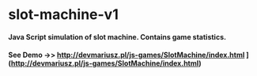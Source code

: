 # slot-machine-v1
<h4>Java Script simulation of slot machine. Contains game statistics.<h4>
 
 See Demo ->> http://devmariusz.pl/js-games/SlotMachine/index.html
  ](http://devmariusz.pl/js-games/SlotMachine/index.html)
